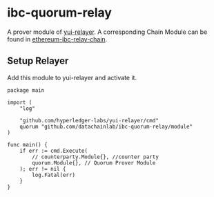 # ibc-quorum-relay
A prover module of [yui-relayer](https://github.com/hyperledger-labs/yui-relayer). A corresponding Chain Module can be found in [ethereum-ibc-relay-chain](https://github.com/datachainlab/ethereum-ibc-relay-chain).

## Setup Relayer
Add this module to yui-relayer and activate it.

```golang
package main

import (
	"log"
	
	"github.com/hyperledger-labs/yui-relayer/cmd"
	quorum "github.com/datachainlab/ibc-quorum-relay/module"
)

func main() {
	if err := cmd.Execute(
		// counterparty.Module{}, //counter party
		quorum.Module{}, // Quorum Prover Module 
    ); err != nil {
		log.Fatal(err)
	}
}
```
